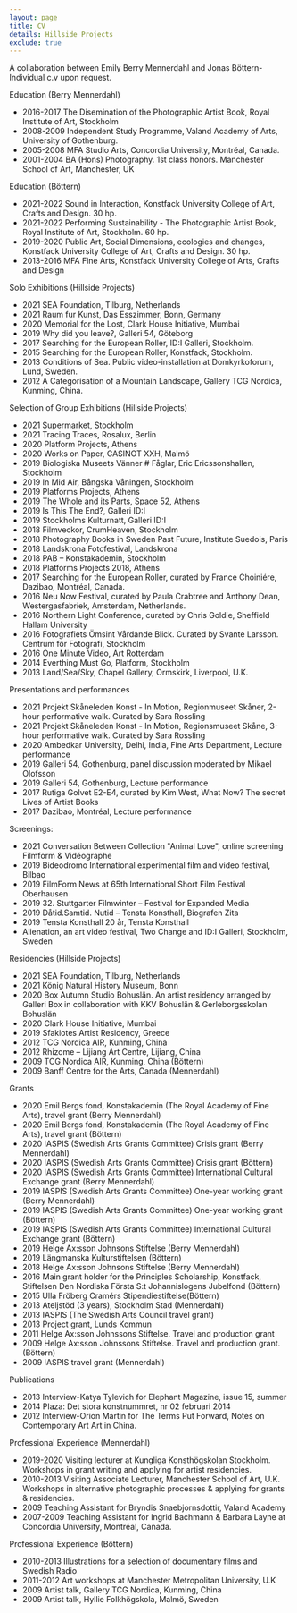 ```yaml
---
layout: page
title: CV
details: Hillside Projects
exclude: true
---
```

A collaboration between Emily Berry Mennerdahl and Jonas Böttern-<br/> Individual c.v upon request.<br/>

Education (Berry Mennerdahl)

* 2016-2017	The Disemination of the Photographic Artist Book, Royal Institute of Art, Stockholm
* 2008-2009	Independent Study Programme, Valand Academy of Arts, University of Gothenburg.
* 2005-2008	MFA Studio Arts, Concordia University, Montréal, Canada.
* 2001-2004	BA (Hons) Photography. 1st class honors. Manchester School of Art, Manchester, UK

Education (Böttern)

* 2021-2022     Sound in Interaction, Konstfack University College of Art, Crafts and Design. 30 hp. 
* 2021-2022      Performing Sustainability - The Photographic Artist Book, Royal Institute of Art, Stockholm. 60 hp.
* 2019-2020     Public Art, Social Dimensions, ecologies and changes, Konstfack University             College of Art, Crafts and Design. 30 hp.
* 2013-2016	MFA Fine Arts, Konstfack University College of Arts, Crafts and Design

Solo Exhibitions (Hillside Projects)

* 2021 SEA Foundation, Tilburg, Netherlands
* 2021                Raum fur Kunst, Das Esszimmer, Bonn, Germany
* 2020                Memorial for the Lost, Clark House Initiative, Mumbai
* 2019		Why did you leave?, Galleri 54, Göteborg
* 2017		Searching for the European Roller, ID:I Galleri, Stockholm.
* 2015		Searching for the European Roller, Konstfack, Stockholm.  
* 2013   	Conditions of Sea. Public video-installation at Domkyrkoforum, Lund, Sweden.
* 2012	  A Categorisation of a Mountain Landscape, Gallery TCG Nordica, Kunming, China.

Selection of Group Exhibitions (Hillside Projects)

* 2021 Supermarket, Stockholm
* 2021 Tracing Traces, Rosalux, Berlin
* 2020 Platform Projects, Athens 
* 2020 Works on Paper, CASINOT XXH, Malmö
* 2019 Biologiska Museets Vänner # Fåglar, Eric Ericssonshallen, Stockholm
* 2019 In Mid Air, Bångska Våningen, Stockholm
* 2019 Platforms Projects, Athens
* 2019 The Whole and its Parts, Space 52, Athens
* 2019 Is This The End?, Galleri ID:I
* 2019 Stockholms Kulturnatt, Galleri ID:I
* 2018 Filmveckor, CrumHeaven, Stockholm
* 2018 Photography Books in Sweden Past Future, Institute Suedois, Paris
* 2018 Landskrona Fotofestival, Landskrona
* 2018 PAB – Konstakademin, Stockholm
* 2018 Platforms Projects 2018, Athens
* 2017	Searching for the European Roller, curated by France Choiniére, Dazibao, Montréal, Canada.
* 2016	Neu Now Festival, curated by Paula Crabtree and Anthony Dean, Westergasfabriek, Amsterdam, Netherlands.
* 2016	Northern Light Conference, curated by Chris Goldie, Sheffield Hallam University
* 2016	Fotografiets Ömsint Vårdande Blick. Curated by Svante Larsson. Centrum för Fotografi, Stockholm
* 2016		One Minute Video, Art Rotterdam
* 2014		Everthing Must Go, Platform, Stockholm
* 2013		Land/Sea/Sky, Chapel Gallery, Ormskirk, Liverpool, U.K.

Presentations and performances

* 2021 Projekt Skåneleden Konst - In Motion, Regionmuseet Skåner, 2-hour performative walk. Curated by Sara Rossling
* 2021 Projekt Skåneleden Konst - In Motion, Regionsmuseet Skåne, 3-hour performative walk. Curated by Sara Rossling
* 2020 Ambedkar University, Delhi, India, Fine Arts Department, Lecture performance
* 2019 Galleri 54, Gothenburg, panel discussion moderated by Mikael Olofsson
* 2019 Galleri 54, Gothenburg, Lecture performance
* 2017	Rutiga Golvet E2-E4, curated by Kim West, What Now? The secret Lives of Artist Books
* 2017	Dazibao, Montréal, Lecture performance

Screenings:

* 2021 Conversation Between Collection "Animal Love", online screening Filmform & Vidéographe
* 2019 Bideodromo International experimental film and video festival, Bilbao
* 2019 FilmForm News at 65th International Short Film Festival Oberhausen
* 2019 32. Stuttgarter Filmwinter – Festival for Expanded Media
* 2019 Dåtid.Samtid. Nutid – Tensta Konsthall, Biografen Zita
* 2019 Tensta Konsthall 20 år, Tensta Konsthall
* Alienation, an art video festival, Two Change and ID:I Galleri, Stockholm, Sweden

Residencies (Hillside Projects)

* 2021 SEA Foundation, Tilburg, Netherlands
* 2021 König Natural History Museum, Bonn
* 2020 Box Autumn Studio Bohuslän. An artist residency arranged by Galleri Box in collaboration with KKV Bohuslän & Gerleborgsskolan Bohuslän
* 2020 Clark House Initiative, Mumbai
* 2019 Sfakiotes Artist Residency, Greece
* 2012 TCG Nordica AIR, Kunming, China
* 2012 Rhizome – Lijiang Art Centre, Lijiang, China
* 2009 TCG Nordica AIR, Kunming, China (Böttern)
* 2009 Banff Centre for the Arts, Canada (Mennerdahl)

Grants

* 2020 Emil Bergs fond, Konstakademin (The Royal Academy of Fine Arts), travel grant (Berry Mennerdahl)
* 2020 Emil Bergs fond, Konstakademin (The Royal Academy of Fine Arts), travel grant (Böttern)
* 2020 IASPIS (Swedish Arts Grants Committee) Crisis grant (Berry Mennerdahl)
* 2020 IASPIS (Swedish Arts Grants Committee) Crisis grant (Böttern)
* 2020 IASPIS (Swedish Arts Grants Committee) International Cultural Exchange grant (Berry Mennerdahl)
* 2019 IASPIS (Swedish Arts Grants Committee) One-year working grant (Berry Mennerdahl)
* 2019 IASPIS (Swedish Arts Grants Committee) One-year working grant (Böttern)
* 2019 IASPIS (Swedish Arts Grants Committee) International Cultural Exchange grant (Böttern)
* 2019 Helge Ax:sson Johnsons Stiftelse (Berry Mennerdahl)
* 2019 Längmanska Kulturstiftelsen (Böttern)
* 2018 Helge Ax:sson Johnsons Stiftelse (Berry Mennerdahl)
* 2016	Main grant holder for the Principles Scholarship, Konstfack, Stiftelsen Den Nordiska Första S:t Johannislogens Jubelfond (Böttern)
* 2015		Ulla Fröberg Cramérs Stipendiestiftelse(Böttern)
* 2013		Ateljstöd (3 years), Stockholm Stad (Mennerdahl)
* 2013		IASPIS (The Swedish Arts Council travel grant)
* 2013		Project grant, Lunds Kommun
* 2011		Helge Ax:sson Johnssons Stiftelse. Travel and production grant
* 2009		Helge Ax:sson Johnssons Stiftelse. Travel and production grant. (Böttern)
* 2009		IASPIS travel grant (Mennerdahl)

Publications

* 2013		Interview-Katya Tylevich for Elephant Magazine, issue 15, summer
* 2014		Plaza: Det stora konstnummret, nr 02 februari 2014
* 2012	Interview-Orion Martin for The Terms Put Forward, Notes on Contemporary Art Art in China.

Professional Experience (Mennerdahl)

* 2019-2020 Visiting lecturer at Kungliga Konsthögskolan Stockholm. Workshops in grant writing and applying for artist residencies.
* 2010-2013	Visiting Associate Lecturer, Manchester School of Art, U.K. Workshops in alternative photographic processes & applying for grants & residencies.
* 2009		Teaching Assistant for Bryndis Snaebjornsdottir, Valand Academy
* 2007-2009	Teaching Assistant for Ingrid Bachmann & Barbara Layne at Concordia University, Montréal, Canada.

Professional Experience (Böttern)

* 2010-2013 	Illustrations for a selection of documentary films and Swedish Radio
* 2011-2012 	Art workshops at Manchester Metropolitan University, U.K
* 2009 		Artist talk, Gallery TCG Nordica, Kunming, China
* 2009 		Artist talk, Hyllie Folkhögskola, Malmö, Sweden
